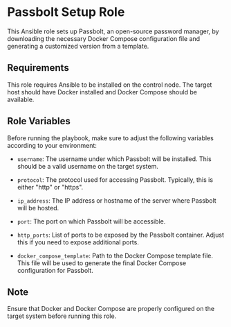 # Passbolt Setup Role

This Ansible role sets up Passbolt, an open-source password manager, by downloading the necessary Docker Compose configuration file and generating a customized version from a template.

## Requirements

This role requires Ansible to be installed on the control node. The target host should have Docker installed and Docker Compose should be available.

## Role Variables

Before running the playbook, make sure to adjust the following variables according to your environment:

- `username`: The username under which Passbolt will be installed. This should be a valid username on the target system.

- `protocol`: The protocol used for accessing Passbolt. Typically, this is either "http" or "https".

- `ip_address`: The IP address or hostname of the server where Passbolt will be hosted.

- `port`: The port on which Passbolt will be accessible.

- `http_ports`: List of ports to be exposed by the Passbolt container. Adjust this if you need to expose additional ports.

- `docker_compose_template`: Path to the Docker Compose template file. This file will be used to generate the final Docker Compose configuration for Passbolt.

## Note

Ensure that Docker and Docker Compose are properly configured on the target system before running this role.


